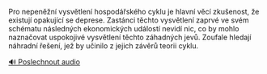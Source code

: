 
Pro nepeněžní vysvětlení hospodářského cyklu je hlavní věcí zkušenost, že existují opakující se deprese. Zastánci těchto vysvětlení zaprvé ve svém schématu následných ekonomických událostí nevidí nic, co by mohlo naznačovat uspokojivé vysvětlení těchto záhadných jevů. Zoufale hledají náhradní řešení, jež by učinilo z jejich závěrů teorii cyklu.

[🔊 Poslechnout audio](/data/7-paragraphs/audio/chapter_103/para_009-Pro-nepenn-vysvtlen-hospodskho-cyklu-je-hl.mp3)
